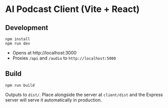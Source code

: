 # AI Podcast Client (Vite + React)

## Development
```
npm install
npm run dev
```
- Opens at http://localhost:3000
- Proxies `/api` and `/audio` to `http://localhost:5000`

## Build
```
npm run build
```
Outputs to `dist/`. Place alongside the server at `client/dist` and the Express server will serve it automatically in production.
